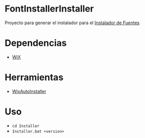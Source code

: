 # FontInstallerInstaller

Proyecto para generar el instalador para el [Instalador de Fuentes][1]

# Dependencias

- [WiX][2]

# Herramientas
- [WixAutoInstaller][3]

# Uso

- `cd Installer`
- `Installer.bat <version>`

[1]: https://github.com/Tecnologer/FontInstaller
[2]: http://wixtoolset.org/
[3]: https://github.com/Tecnologer/WixAutoInstaller